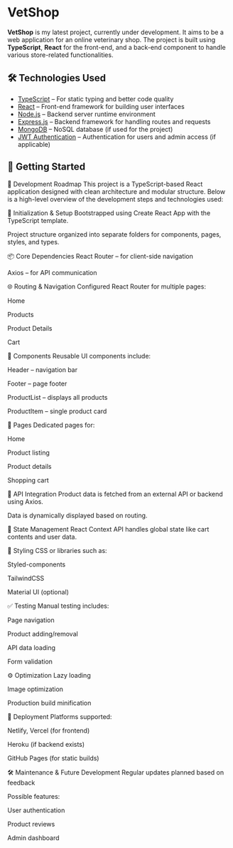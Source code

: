  # VetShop

**VetShop** is my latest project, currently under development. It aims to be a web application for an online veterinary shop. The project is built using **TypeScript**, **React** for the front-end, and a back-end component to handle various store-related functionalities.

## 🛠️ Technologies Used

- [TypeScript](https://www.typescriptlang.org/) – For static typing and better code quality
- [React](https://reactjs.org/) – Front-end framework for building user interfaces
- [Node.js](https://nodejs.org/) – Backend server runtime environment
- [Express.js](https://expressjs.com/) – Backend framework for handling routes and requests
- [MongoDB](https://www.mongodb.com/) – NoSQL database (if used for the project)
- [JWT Authentication](https://jwt.io/) – Authentication for users and admin access (if applicable)

## 🚀 Getting Started


🚀 Development Roadmap
This project is a TypeScript-based React application designed with clean architecture and modular structure. Below is a high-level overview of the development steps and technologies used:

🔧 Initialization & Setup
Bootstrapped using Create React App with the TypeScript template.

Project structure organized into separate folders for components, pages, styles, and types.

📦 Core Dependencies
React Router – for client-side navigation

Axios – for API communication

🌐 Routing & Navigation
Configured React Router for multiple pages:

Home

Products

Product Details

Cart

🧩 Components
Reusable UI components include:

Header – navigation bar

Footer – page footer

ProductList – displays all products

ProductItem – single product card

📄 Pages
Dedicated pages for:

Home

Product listing

Product details

Shopping cart

🔌 API Integration
Product data is fetched from an external API or backend using Axios.

Data is dynamically displayed based on routing.

🧠 State Management
React Context API handles global state like cart contents and user data.

🎨 Styling
CSS or libraries such as:

Styled-components

TailwindCSS

Material UI (optional)

✅ Testing
Manual testing includes:

Page navigation

Product adding/removal

API data loading

Form validation

⚙️ Optimization
Lazy loading

Image optimization

Production build minification

🚢 Deployment
Platforms supported:

Netlify, Vercel (for frontend)

Heroku (if backend exists)

GitHub Pages (for static builds)

🛠 Maintenance & Future Development
Regular updates planned based on feedback

Possible features:

User authentication

Product reviews

Admin dashboard
